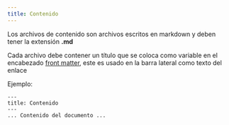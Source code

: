 ```yaml
---
title: Contenido
---
```


Los archivos de contenido son archivos escritos en markdown y deben tener la extensión **.md**

Cada archivo debe contener un título que se coloca como variable en el encabezado [front matter](https://jekyllrb.com/docs/front-matter/), este es usado en la barra lateral como texto del enlace

Ejemplo:

```
---
title: Contenido
---
... Contenido del documento ...

```
